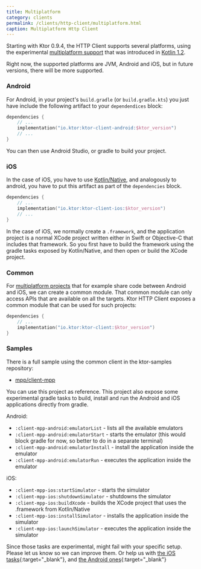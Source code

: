 ```yaml
---
title: Multiplatform
category: clients
permalink: /clients/http-client/multiplatform.html
caption: Multiplatform Http Client 
---
```


Starting with Ktor 0.9.4, the HTTP Client supports several platforms, using the experimental [multiplatform support](https://kotlinlang.org/docs/reference/multiplatform.html)
that was introduced in [Kotlin 1.2](https://blog.jetbrains.com/kotlin/2017/11/kotlin-1-2-released/).

Right now, the supported platforms are JVM, Android and iOS, but in future versions, there will be more supported.

### Android

For Android, in your project's `build.gradle` (or `build.gradle.kts`) you just have include the following artifact to your `dependendices` block:

```kotlin
dependencies {
    // ...
    implementation("io.ktor:ktor-client-android:$ktor_version")
    // ...
}
```

You can then use Android Studio, or gradle to build your project.

### iOS

In the case of iOS, you have to use [Kotlin/Native](https://github.com/JetBrains/kotlin-native), and analogously
to android, you have to put this artifact as part of the `dependencies` block. 

```kotlin
dependencies {
    // ...
    implementation("io.ktor:ktor-client-ios:$ktor_version")
    // ...
}
```

In the case of iOS, we normally create a `.framework`, and the application project is a normal XCode project
written either in Swift or Objective-C that includes that framework.
So you first have to build the framework using the gradle tasks exposed by Kotlin/Native,
and then open or build the XCode project. 

### Common

For [multiplatform projects](https://kotlinlang.org/docs/reference/multiplatform.html) that for example
share code between Android and iOS, we can create a common module.
That common module can only access APIs that are available on all the targets.
Ktor HTTP Client exposes a common module that can be used for such projects:

```kotlin
dependencies {
    // ...
    implementation("io.ktor:ktor-client:$ktor_version")
}
```

### Samples

There is a full sample using the common client in the ktor-samples repository:

* [mpp/client-mpp](https://github.com/ktorio/ktor-samples/tree/master/mpp/client-mpp)

You can use this project as reference. This project also expose some experimental gradle tasks to build, install and run the
Android and iOS applications directly from gradle.

Android:

* `:client-mpp-android:emulatorList` - lists all the available emulators
* `:client-mpp-android:emulatorStart` - starts the emulator (this would block gradle for now, so better to do in a separate terminal)
* `:client-mpp-android:emulatorInstall` - install the application inside the emulator
* `:client-mpp-android:emulatorRun` - executes the application inside the emulator

iOS:

* `:client-mpp-ios:startSimulator` - starts the simulator
* `:client-mpp-ios:shutdownSimulator` - shutdowns the simulator
* `:client-mpp-ios:buildXcode` - builds the XCode project that uses the .framework from Kotlin/Native
* `:client-mpp-ios:installSimulator` - installs the application inside the simulator
* `:client-mpp-ios:launchSimulator` - executes the application inside the simulator

Since those tasks are experimental, might fail with your specific setup. Please let us know so we can improve them.
Or help us with [the iOS tasks](https://github.com/ktorio/ktor-samples/blob/master/mpp/client-mpp/ios/build.gradle){:target="_blank"},
and [the Android ones](https://github.com/ktorio/ktor-samples/blob/master/mpp/client-mpp/android/build.gradle){:target="_blank"}
